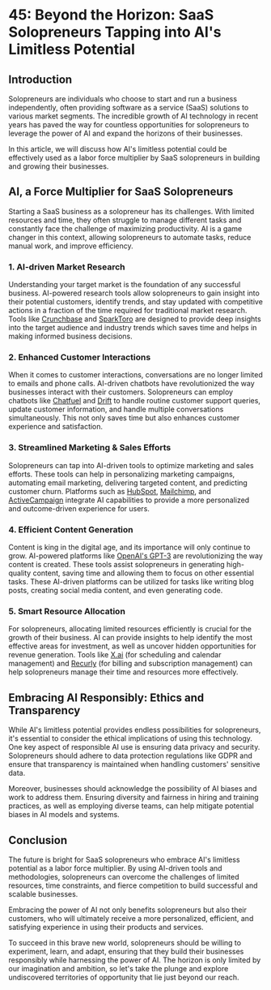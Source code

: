 # 45: Beyond the Horizon: SaaS Solopreneurs Tapping into AI's Limitless Potential

## Introduction

Solopreneurs are individuals who choose to start and run a business independently, often providing software as a service (SaaS) solutions to various market segments. The incredible growth of AI technology in recent years has paved the way for countless opportunities for solopreneurs to leverage the power of AI and expand the horizons of their businesses.

In this article, we will discuss how AI's limitless potential could be effectively used as a labor force multiplier by SaaS solopreneurs in building and growing their businesses.

## AI, a Force Multiplier for SaaS Solopreneurs

Starting a SaaS business as a solopreneur has its challenges. With limited resources and time, they often struggle to manage different tasks and constantly face the challenge of maximizing productivity. AI is a game changer in this context, allowing solopreneurs to automate tasks, reduce manual work, and improve efficiency.

### 1. AI-driven Market Research

Understanding your target market is the foundation of any successful business. AI-powered research tools allow solopreneurs to gain insight into their potential customers, identify trends, and stay updated with competitive actions in a fraction of the time required for traditional market research. Tools like [Crunchbase](https://www.crunchbase.com/) and [SparkToro](https://sparktoro.com/) are designed to provide deep insights into the target audience and industry trends which saves time and helps in making informed business decisions.

### 2. Enhanced Customer Interactions

When it comes to customer interactions, conversations are no longer limited to emails and phone calls. AI-driven chatbots have revolutionized the way businesses interact with their customers. Solopreneurs can employ chatbots like [Chatfuel](https://chatfuel.com/) and [Drift](https://www.drift.com/) to handle routine customer support queries, update customer information, and handle multiple conversations simultaneously. This not only saves time but also enhances customer experience and satisfaction.

### 3. Streamlined Marketing & Sales Efforts

Solopreneurs can tap into AI-driven tools to optimize marketing and sales efforts. These tools can help in personalizing marketing campaigns, automating email marketing, delivering targeted content, and predicting customer churn. Platforms such as [HubSpot](https://www.hubspot.com/), [Mailchimp](https://mailchimp.com/), and [ActiveCampaign](https://www.activecampaign.com/) integrate AI capabilities to provide a more personalized and outcome-driven experience for users.

### 4. Efficient Content Generation

Content is king in the digital age, and its importance will only continue to grow. AI-powered platforms like [OpenAI's GPT-3](https://openai.com/gpt-3/) are revolutionizing the way content is created. These tools assist solopreneurs in generating high-quality content, saving time and allowing them to focus on other essential tasks. These AI-driven platforms can be utilized for tasks like writing blog posts, creating social media content, and even generating code.

### 5. Smart Resource Allocation

For solopreneurs, allocating limited resources efficiently is crucial for the growth of their business. AI can provide insights to help identify the most effective areas for investment, as well as uncover hidden opportunities for revenue generation. Tools like [X.ai](https://x.ai/) (for scheduling and calendar management) and [Recurly](https://recurly.com/) (for billing and subscription management) can help solopreneurs manage their time and resources more effectively.

## Embracing AI Responsibly: Ethics and Transparency

While AI's limitless potential provides endless possibilities for solopreneurs, it's essential to consider the ethical implications of using this technology. One key aspect of responsible AI use is ensuring data privacy and security. Solopreneurs should adhere to data protection regulations like GDPR and ensure that transparency is maintained when handling customers' sensitive data.

Moreover, businesses should acknowledge the possibility of AI biases and work to address them. Ensuring diversity and fairness in hiring and training practices, as well as employing diverse teams, can help mitigate potential biases in AI models and systems.

## Conclusion

The future is bright for SaaS solopreneurs who embrace AI's limitless potential as a labor force multiplier. By using AI-driven tools and methodologies, solopreneurs can overcome the challenges of limited resources, time constraints, and fierce competition to build successful and scalable businesses.

Embracing the power of AI not only benefits solopreneurs but also their customers, who will ultimately receive a more personalized, efficient, and satisfying experience in using their products and services.

To succeed in this brave new world, solopreneurs should be willing to experiment, learn, and adapt, ensuring that they build their businesses responsibly while harnessing the power of AI. The horizon is only limited by our imagination and ambition, so let's take the plunge and explore undiscovered territories of opportunity that lie just beyond our reach.